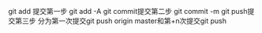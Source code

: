git add 提交第一步  git add -A
git commit提交第二步 git commit -m
git push提交第三步 分为第一次提交git push origin master和第+n次提交git push